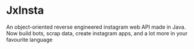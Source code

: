 # JxInsta
An object-oriented reverse engineered instagram web API made in Java. Now build bots, scrap data, create instagram apps, and a lot more in your favourite language
